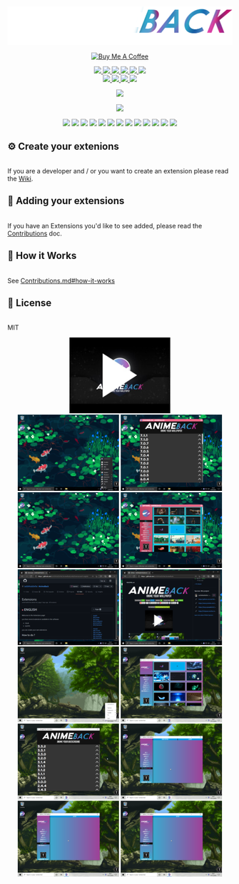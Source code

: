 <html><head></head><body>

<img src="https://github.com/LeGitHubDeTai/AnimeBack/blob/main/assets/images/logo%20white2.png?raw=true" alt="GitHub Logo">

<p align="center">
  <a href="https://buymeacoffee.com/taistudio" target="_blank"><img src="https://www.buymeacoffee.com/assets/img/custom_images/yellow_img.png" alt="Buy Me A Coffee" /></a>
</p>

<p align="center">
  <a href="https://legithubdetai.github.io/AnimeBack/">
    <img src="https://img.shields.io/github/downloads/LeGitHubDeTai/AnimeBack/total" />
    <img src="https://img.shields.io/github/v/release/LeGitHubDeTai/AnimeBack" />
    <img src="https://img.shields.io/website?url=http%3A%2F%2Flegithubdetai.github.io%2FAnimeBack" />
    <img src="https://img.shields.io/github/release-date/LeGitHubDeTai/AnimeBack" />
    <img src="https://img.shields.io/github/license/LeGitHubDeTai/AnimeBack" />
  </a>
  <a href="https://discord.gg/zctFdAPUzP">
    <img src="https://img.shields.io/discord/788853994264723456" />
  </a>
  <br>
  <a href="http://www.youtube.com/watch?v=JpFKSTRth4M">
    <img src="https://img.shields.io/youtube/views/JpFKSTRth4M?style=social" />
  </a>
  <a href="https://github.com/LeGitHubDeTai/">
    <img src="https://img.shields.io/github/followers/LeGitHubDeTai?style=social" />
  </a>
  <a href="https://www.youtube.com/channel/UCZiVWB8_UNH4NLzr7XbaI8A">
    <img src="https://img.shields.io/youtube/channel/subscribers/UCZiVWB8_UNH4NLzr7XbaI8A?style=social" />
  </a>
  <a href="https://github.com/LeGitHubDeTai/AnimeBack">
    <img src="https://img.shields.io/github/stars/LeGitHubDeTai/AnimeBack?style=social" />
  </a>
</p>

<p align="center">
  <a href="https://github.com/LeGitHubDeTai/AnimeBack/releases">
    <img src="https://img.shields.io/circleci/build/github/LeGitHubDeTai/AnimeBack/main?label=AnimeBOT" />
  </a>
</p>

<p align="center">
  <a href="https://github.com/LeGitHubDeTai/AnimeBack/releases">
    <img src="https://img.shields.io/endpoint?url=https%3A%2F%2Fraw.githubusercontent.com%2FLeGitHubDeTai%2FAnimeBack%2Fmain%2Fassets%2Fbadge%2Fdownload.json" />
  </a>
</p>

<p align="center" class="badge">
        <img src="https://img.shields.io/endpoint?url=https%3A%2F%2Fraw.githubusercontent.com%2FLeGitHubDeTai%2FAnimeBack%2Fmain%2Fassets%2Fbadge%2Fanimals.json" />
        <img src="https://img.shields.io/endpoint?url=https%3A%2F%2Fraw.githubusercontent.com%2FLeGitHubDeTai%2FAnimeBack%2Fmain%2Fassets%2Fbadge%2Fanimated.json" />
        <img src="https://img.shields.io/endpoint?url=https%3A%2F%2Fraw.githubusercontent.com%2FLeGitHubDeTai%2FAnimeBack%2Fmain%2Fassets%2Fbadge%2Fanime.json" />
        <img src="https://img.shields.io/endpoint?url=https%3A%2F%2Fraw.githubusercontent.com%2FLeGitHubDeTai%2FAnimeBack%2Fmain%2Fassets%2Fbadge%2Fanimeback.json" />
        <img src="https://img.shields.io/endpoint?url=https%3A%2F%2Fraw.githubusercontent.com%2FLeGitHubDeTai%2FAnimeBack%2Fmain%2Fassets%2Fbadge%2Fart.json" />
        <img src="https://img.shields.io/endpoint?url=https%3A%2F%2Fraw.githubusercontent.com%2FLeGitHubDeTai%2FAnimeBack%2Fmain%2Fassets%2Fbadge%2Fcars.json" />
        <img src="https://img.shields.io/endpoint?url=https%3A%2F%2Fraw.githubusercontent.com%2FLeGitHubDeTai%2FAnimeBack%2Fmain%2Fassets%2Fbadge%2Fchristmas.json" />
        <img src="https://img.shields.io/endpoint?url=https%3A%2F%2Fraw.githubusercontent.com%2FLeGitHubDeTai%2FAnimeBack%2Fmain%2Fassets%2Fbadge%2Fgaming.json" />
        <img src="https://img.shields.io/endpoint?url=https%3A%2F%2Fraw.githubusercontent.com%2FLeGitHubDeTai%2FAnimeBack%2Fmain%2Fassets%2Fbadge%2Finteractive.json" />
        <img src="https://img.shields.io/endpoint?url=https%3A%2F%2Fraw.githubusercontent.com%2FLeGitHubDeTai%2FAnimeBack%2Fmain%2Fassets%2Fbadge%2Flandscape.json" />
        <img src="https://img.shields.io/endpoint?url=https%3A%2F%2Fraw.githubusercontent.com%2FLeGitHubDeTai%2FAnimeBack%2Fmain%2Fassets%2Fbadge%2Fmovies.json" />
        <img src="https://img.shields.io/endpoint?url=https%3A%2F%2Fraw.githubusercontent.com%2FLeGitHubDeTai%2FAnimeBack%2Fmain%2Fassets%2Fbadge%2Fparticle.json" />
        <img src="https://img.shields.io/endpoint?url=https%3A%2F%2Fraw.githubusercontent.com%2FLeGitHubDeTai%2FAnimeBack%2Fmain%2Fassets%2Fbadge%2Fspace.json">
</p>

<h2>⚙️ Create your extenions</h2>
<br/>
If you are a developer and / or you want to create an extension
please read the <a href="https://github.com/LeGitHubDeTai/AnimeBack/wiki/Extensions">Wiki</a>.
<br/>
<h2>🚀 Adding your extensions</h2>
<br/>
If you have an Extensions you'd like to see added,
please read the <a href="https://github.com/TaiStudio/animeback-submit/blob/master/CONTRIBUTING.md">Contributions</a> doc.
<br/>
<h2>🔑 How it Works</h2>
<br/>
See <a href="https://github.com/TaiStudio/animeback-submit/blob/master/CONTRIBUTING.md#how-it-works">Contributions.md#how-it-works</a>
<br/>
<h2>📜 License</h2>
<br/>
MIT
<br/>
<p align="center">
  <a href="http://www.youtube.com/watch?v=JpFKSTRth4M">
    <img src="https://github.com/LeGitHubDeTai/AnimeBack/blob/main/assets/images/Trailer%20Animeback.jpg?raw=true" width="45%" />
  </a>
  
  <br>
  <img src="https://raw.githubusercontent.com/LeGitHubDeTai/AnimeBack/main/assets/images/tray.png" width="45%" />
  <img src="https://raw.githubusercontent.com/LeGitHubDeTai/AnimeBack/main/assets/images/changelog.png" width="45%" />
  <img src="https://raw.githubusercontent.com/LeGitHubDeTai/AnimeBack/main/assets/images/desktop.png" width="45%" />
  <img src="https://raw.githubusercontent.com/LeGitHubDeTai/AnimeBack/main/assets/images/options.png" width="45%" />
  <img src="https://raw.githubusercontent.com/LeGitHubDeTai/AnimeBack/main/assets/images/wikigit.png" width="45%" />
  <img src="https://raw.githubusercontent.com/LeGitHubDeTai/AnimeBack/main/assets/images/github.png" width="45%" />
  <br>
  
  <img src="https://github.com/LeGitHubDeTai/AnimeBack/blob/main/assets/images/tray%20options.png?raw=true" width="45%" />
  <img src="https://github.com/LeGitHubDeTai/AnimeBack/blob/main/assets/images/options%20window.png?raw=true" width="45%" />
  <img src="https://github.com/LeGitHubDeTai/AnimeBack/blob/main/assets/images/changelog%20window.png?raw=true" width="45%" />
  <img src="https://github.com/LeGitHubDeTai/AnimeBack/blob/main/assets/images/add%20extensions.png?raw=true" width="45%" />
  <img src="https://github.com/LeGitHubDeTai/AnimeBack/blob/main/assets/images/add%20custom.png?raw=true" width="45%" />
  <img src="https://github.com/LeGitHubDeTai/AnimeBack/blob/main/assets/images/add%20custom.png?raw=true" width="45%" />
 </p>

</body></html>

